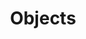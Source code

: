 ---
{
  layout: "layouts/collection.njk",
  title: "Objects",
  eleventyNavigation: {
    key: "icons-objects",
    parent: "icons",
    title: "Objects"
  }
}
---